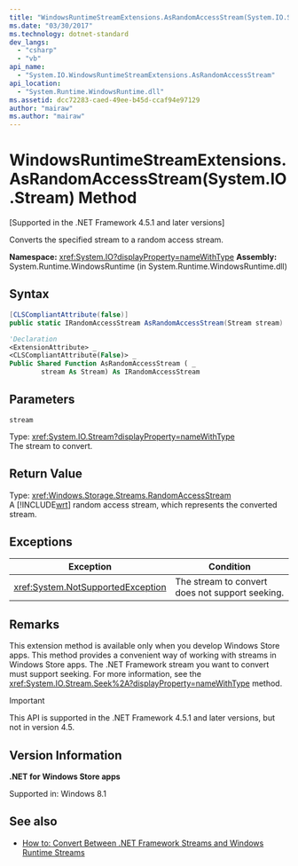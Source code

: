 ```yaml
---
title: "WindowsRuntimeStreamExtensions.AsRandomAccessStream(System.IO.Stream) Method"
ms.date: "03/30/2017"
ms.technology: dotnet-standard
dev_langs: 
  - "csharp"
  - "vb"
api_name: 
  - "System.IO.WindowsRuntimeStreamExtensions.AsRandomAccessStream"
api_location: 
  - "System.Runtime.WindowsRuntime.dll"
ms.assetid: dcc72283-caed-49ee-b45d-ccaf94e97129
author: "mairaw"
ms.author: "mairaw"
---
```

# WindowsRuntimeStreamExtensions.AsRandomAccessStream(System.IO.Stream) Method

[Supported in the .NET Framework 4.5.1 and later versions]

Converts the specified stream to a random access stream.

**Namespace:** <xref:System.IO?displayProperty=nameWithType>
**Assembly:** System.Runtime.WindowsRuntime (in System.Runtime.WindowsRuntime.dll)

## Syntax

```csharp
[CLSCompliantAttribute(false)]
public static IRandomAccessStream AsRandomAccessStream(Stream stream)
```

```vb
'Declaration
<ExtensionAttribute> _
<CLSCompliantAttribute(False)> _
Public Shared Function AsRandomAccessStream ( _
        stream As Stream) As IRandomAccessStream
```

## Parameters

`stream`

Type: <xref:System.IO.Stream?displayProperty=nameWithType>  
The stream to convert.

## Return Value

Type: <xref:Windows.Storage.Streams.RandomAccessStream>  
A [!INCLUDE[wrt](../../../includes/wrt-md.md)] random access stream, which represents the converted stream.

## Exceptions

|Exception|Condition|
|---------------|---------------|
|<xref:System.NotSupportedException>|The stream to convert does not support seeking.|

## Remarks

This extension method is available only when you develop Windows Store apps. This method provides a convenient way of working with streams in Windows Store apps. The .NET Framework stream you want to convert must support seeking. For more information, see the <xref:System.IO.Stream.Seek%2A?displayProperty=nameWithType> method.

> [!IMPORTANT]
> This API is supported in the .NET Framework 4.5.1 and later versions, but not in version 4.5.

## Version Information

**.NET for Windows Store apps**

Supported in: Windows 8.1

## See also

- [How to: Convert Between .NET Framework Streams and Windows Runtime Streams](../io/how-to-convert-between-dotnet-streams-and-winrt-streams.md)
